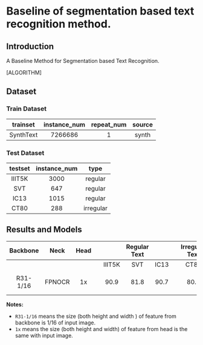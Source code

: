 # Baseline of segmentation based text recognition method.

## Introduction

A Baseline Method for Segmentation based Text Recognition.

[ALGORITHM]

## Dataset

### Train Dataset

| trainset  | instance_num | repeat_num | source |
| :-------: | :----------: | :--------: | :----: |
| SynthText |   7266686    |     1      | synth  |

### Test Dataset

| testset | instance_num |   type    |
| :-----: | :----------: | :-------: |
| IIIT5K  |     3000     |  regular  |
|   SVT   |     647      |  regular  |
|  IC13   |     1015     |  regular  |
|  CT80   |     288      | irregular |

## Results and Models
|Backbone|Neck|Head|||Regular Text|||Irregular Text|base_lr|batch_size/gpu|gpus|download
| :-------------: | :-----: | :-----: | :------: | :-----: | :----: | :-----: | :-----: | :-----: | :-----: | :-----: | :-----: | :-----: |
|||||IIIT5K|SVT|IC13||CT80|
|R31-1/16|FPNOCR|1x||90.9|81.8|90.7||80.9|1e-4|16|4|[model](https://download.openmmlab.com/mmocr/textrecog/seg/seg_r31_1by16_fpnocr_academic-0c50e163.pth) &#124; [config](https://download.openmmlab.com/mmocr/textrecog/seg/seg_r31_1by16_fpnocr_academic.py) &#124; [log](https://download.openmmlab.com/mmocr/textrecog/seg/20210325_112835.log.json) |


**Notes:**

-   `R31-1/16` means the size (both height and width ) of feature from backbone is 1/16 of input image.
-   `1x` means the size (both height and width) of feature from head is the same with input image.
